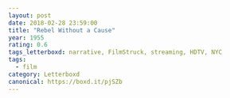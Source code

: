 ```yaml
---
layout: post 
date: 2018-02-28 23:59:00
title: "Rebel Without a Cause"
year: 1955
rating: 0.6
tags_letterboxd: narrative, FilmStruck, streaming, HDTV, NYC
tags:
  - film
category: Letterboxd
canonical: https://boxd.it/pjSZb
---
```


